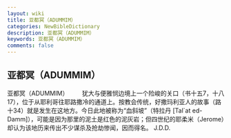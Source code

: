 ```yaml
---
layout: wiki
title: 亚都冥（ADUMMIM）
categories: NewBibleDictionary
description: 亚都冥（ADUMMIM）
keywords: 亚都冥（ADUMMIM）
comments: false
---
```


## 亚都冥（ADUMMIM）



亚都冥（ADUMMIM）
　　犹大与便雅悯边境上一个险峻的关口（书十五7，十八17），位于从耶利哥往耶路撒冷的通道上。按教会传统，好撒玛利亚人的故事（路十34）就是发生在这地方。今日此地被称为“血斜坡”（特拉丹 [Tal`at
ed-Damm]），可能是因为那里的泥土是红色的泥灰岩；但四世纪的耶柔米（Jerome）却认为该地历来传出不少谋杀及抢劫惨闻，因而得名。
J.D.D.




